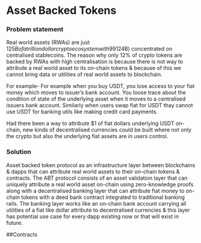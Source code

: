 # Asset Backed Tokens
### Problem statement

Real world assets (RWAs) are just $125B of a trillion dollar crypto ecosystem  with 99% TVL ($124B) concentrated on centralised stablecoins. The reason why only 12% of crypto tokens are backed by RWAs with high centralisation is because there is not way to attribute a real world asset to its on-chain tokens & because of this we cannot bring data or utilities of real world assets to blockchain.

For example- For example when you buy USDT, you lose access to your fiat money which moves to issuer’s bank account. You loose trace about the condition of state of the underlying asset when it moves to a centralised issuers bank account. Similarly when users swap fiat for USDT thay cannot use USDT for banking utils like making credit card payments.

Had there been a way to attribute $1 of fiat dollars underlying USDT on-chain, new kinds of decentralised currencies could be built where not only the crypto but also the underlying fiat assets are in users control.

### Solution

Asset backed token protocol as an infrastructure layer between blockchains & dapps that can attribute real world assets to their on-chain tokens & contracts. The ABT protocol consists of an asset validation layer that can uniquely attribute a real world asset on-chain using zero-knowledge proofs along with a decentralised banking layer that can attribute fiat money to on-chain tokens with a deed bank contract integrated to traditional banking rails. The banking layer works like an on-chain bank account carrying all utilities of a fiat like dollar attribute to decentralised currencies & this layer has potential use case for every dapp existing now or that will exist in future.


##Contracts
